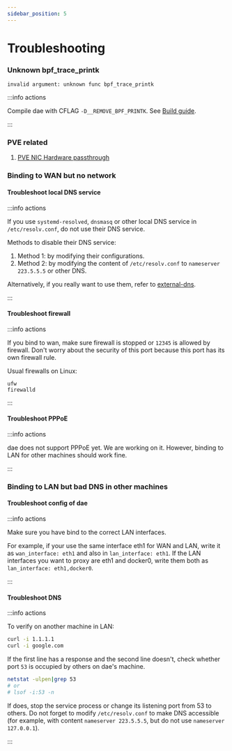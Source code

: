 ```yaml
---
sidebar_position: 5
---
```


# Troubleshooting

### Unknown bpf_trace_printk

```console
invalid argument: unknown func bpf_trace_printk
```

:::info actions

Compile dae with CFLAG `-D__REMOVE_BPF_PRINTK`. See [Build guide](./basics/build-guide).

:::

### PVE related

1. [PVE NIC Hardware passthrough](https://github.com/daeuniverse/dae/issues/43)

### Binding to WAN but no network

#### Troubleshoot local DNS service

:::info actions

If you use `systemd-resolved`, `dnsmasq` or other local DNS service in `/etc/resolv.conf`, do not use their DNS service.

Methods to disable their DNS service:

1. Method 1: by modifying their configurations.
2. Method 2: by modifying the content of `/etc/resolv.conf` to `nameserver 223.5.5.5` or other DNS.

Alternatively, if you really want to use them, refer to [external-dns](./advanced/external-dns).

:::

#### Troubleshoot firewall

:::info actions

If you bind to wan, make sure firewall is stopped or `12345` is allowed by firewall. Don't worry about the security of this port because this port has its own firewall rule.

Usual firewalls on Linux:

```shell
ufw
firewalld
```

:::

#### Troubleshoot PPPoE

:::info actions

dae does not support PPPoE yet. We are working on it. However, binding to LAN for other machines should work fine.

:::

### Binding to LAN but bad DNS in other machines

#### Troubleshoot config of dae

:::info actions

Make sure you have bind to the correct LAN interfaces.

For example, if your use the same interface eth1 for WAN and LAN, write it as `wan_interface: eth1` and also in `lan_interface: eth1`. If the LAN interfaces you want to proxy are eth1 and docker0, write them both as `lan_interface: eth1,docker0`.

:::

#### Troubleshoot DNS

:::info actions

To verify on another machine in LAN:

```bash
curl -i 1.1.1.1
curl -i google.com
```

If the first line has a response and the second line doesn't, check whether port `53` is occupied by others on dae's machine.

```bash
netstat -ulpen|grep 53
# or
# lsof -i:53 -n
```

If does, stop the service process or change its listening port from 53 to others. Do not forget to modify `/etc/resolv.conf` to make DNS accessible (for example, with content `nameserver 223.5.5.5`, but do not use `nameserver 127.0.0.1`).

:::
